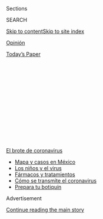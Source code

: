 <div id="app">

<div>

<div>

<div>

<div class="NYTAppHideMasthead css-1q2w90k e1suatyy0">

<div class="section css-ui9rw0 e1suatyy2">

<div class="css-eph4ug er09x8g0">

<div class="css-6n7j50">

</div>

<span class="css-1dv1kvn">Sections</span>

<div class="css-10488qs">

<span class="css-1dv1kvn">SEARCH</span>

</div>

[Skip to content](#site-content)[Skip to site index](#site-index)

</div>

<div id="masthead-section-label" class="css-1wr3we4 eaxe0e00">

[Opinión](https://www.nytimes.com/es/section/opinion)

</div>

<div class="css-10698na e1huz5gh0">

</div>

</div>

<div id="masthead-bar-one" class="section hasLinks css-15hmgas e1csuq9d3">

<div class="css-uqyvli e1csuq9d0">

</div>

<div class="css-1uqjmks e1csuq9d1">

</div>

<div class="css-9e9ivx">

[](https://myaccount.nytimes.com/auth/login?response_type=cookie&client_id=vi)

</div>

<div class="css-1bvtpon e1csuq9d2">

[Today’s Paper](https://www.nytimes.com/section/todayspaper)

</div>

</div>

</div>

</div>

<div data-aria-hidden="false">

<div id="site-content" role="main">

<div>

<div class="css-1aor85t" style="opacity:0.000000001;z-index:-1;visibility:hidden">

<div class="css-1hqnpie">

<div class="css-epjblv">

<span class="css-17xtcya">[Opinión](/es/section/opinion)</span><span class="css-x15j1o">|</span><span class="css-fwqvlz">Por
qué los brasileños deberían temer a la oficina de odio</span>

</div>

<div class="css-k008qs">

<div class="css-1iwv8en">

<span class="css-18z7m18"></span>

<div>

</div>

</div>

<span class="css-1n6z4y">https://nyti.ms/3kafIXH</span>

<div class="css-1705lsu">

<div class="css-4xjgmj">

<div class="css-4skfbu" role="toolbar" data-aria-label="Social Media Share buttons, Save button, and Comments Panel with current comment count" data-testid="share-tools">

  - 
  - 
  - 
  - 
    
    <div class="css-6n7j50">
    
    </div>

  - 

</div>

</div>

</div>

</div>

</div>

</div>

<div id="NYT_TOP_BANNER_REGION" class="css-13pd83m">

<div>

<div id="styln-prism-menu-1594831588949" class="section interactive-content interactive-size-medium css-1edisqu">

<div class="css-17ih8de interactive-body">

<div id="scroll-container" class="css-1gj85ro">

[<span class="styln-title-wrap"><span class="css-1pje3qr">El brote
de</span><span class="css-1pje3qr">
coronavirus</span></span>](https://www.nytimes.com/es/spotlight/coronavirus?action=click&pgtype=Article&state=default&region=TOP_BANNER&context=storylines_menu)

  - [Mapa y casos en
    México](https://www.nytimes.com/es/interactive/2020/espanol/america-latina/coronavirus-en-mexico.html?action=click&pgtype=Article&state=default&region=TOP_BANNER&context=storylines_menu)
  - [Los niños y el
    virus](https://www.nytimes.com/es/2020/07/31/espanol/ciencia-y-tecnologia/ninos-contagio-coronavirus.html?action=click&pgtype=Article&state=default&region=TOP_BANNER&context=storylines_menu)
  - [Fármacos y
    tratamientos](https://www.nytimes.com/es/interactive/2020/science/coronavirus-tratamientos-curas.html?action=click&pgtype=Article&state=default&region=TOP_BANNER&context=storylines_menu)
  - [Cómo se transmite el
    coronavirus](https://www.nytimes.com/es/2020/07/06/espanol/ciencia-y-tecnologia/coronavirus-transmision-aire.html?action=click&pgtype=Article&state=default&region=TOP_BANNER&context=storylines_menu)
  - [Prepara tu
    botiquín](https://www.nytimes.com/es/2020/07/14/espanol/estilos-de-vida/botiquin-medicina-coronavirus.html?action=click&pgtype=Article&state=default&region=TOP_BANNER&context=storylines_menu)

</div>

</div>

</div>

</div>

</div>

<div id="top-wrapper" class="css-1sy8kpn">

<div id="top-slug" class="css-l9onyx">

Advertisement

</div>

[Continue reading the main story](#after-top)

<div class="ad top-wrapper" style="text-align:center;height:100%;display:block;min-height:250px">

<div id="top" class="place-ad" data-position="top" data-size-key="top">

</div>

</div>

<div id="after-top">

</div>

</div>

<div>

<div class="css-v5btjw etb61u70">

<div class="css-v05ibm etb61u71">

[Opinión](/es/section/opinion)

</div>

</div>

<div id="sponsor-wrapper" class="css-1hyfx7x">

<div id="sponsor-slug" class="css-19vbshk">

Supported by

</div>

[Continue reading the main story](#after-sponsor)

<div id="sponsor" class="ad sponsor-wrapper" style="text-align:center;height:100%;display:block">

</div>

<div id="after-sponsor">

</div>

</div>

<div class="css-186x18t">

Comentario

</div>

<div class="css-1vkm6nb ehdk2mb0">

# Por qué los brasileños deberían temer a la oficina de odio

</div>

El presidente Jair Bolsonaro, sus hijos y aliados han sembrado el odio
en línea contra las instituciones que defienden la democracia. Ahora la
indignación se está desbordando en la calle.

<div class="css-79elbk" data-testid="photoviewer-wrapper">

<div class="css-z3e15g" data-testid="photoviewer-wrapper-hidden">

</div>

<div class="css-1a48zt4 ehw59r15" data-testid="photoviewer-children">

![<span class="css-cnj6d5 e1z0qqy90" itemprop="copyrightHolder"><span class="css-1ly73wi e1tej78p0">Credit...</span><span><span>Daniel
Zender</span></span></span>](https://static01.nyt.com/images/2020/08/05/opinion/05campos/04campos-articleLarge.jpg?quality=75&auto=webp&disable=upscale)

</div>

</div>

<div class="css-18e8msd">

<div class="css-vp77d3 epjyd6m0">

<div class="css-1baulvz">

Por <span class="css-1baulvz last-byline" itemprop="name">Patrícia
Campos Mello</span>

<div class="css-8atqhb">

Es periodista brasilera.

</div>

</div>

</div>

  - 4 de agosto de 2020

  - 
    
    <div class="css-4xjgmj">
    
    <div class="css-d8bdto" role="toolbar" data-aria-label="Social Media Share buttons, Save button, and Comments Panel with current comment count" data-testid="share-tools">
    
      - 
      - 
      - 
      - 
        
        <div class="css-6n7j50">
        
        </div>
    
      - 
    
    </div>
    
    </div>

</div>

<div class="css-mdjrty">

[Read in
English](https://www.nytimes.com/2020/08/04/opinion/bolsonaro-office-of-hate-brazil.html "Read in English")[Ler
em
português](https://www.nytimes.com/pt/2020/08/04/opinion/international-world/bolsonaro-gabinete-do-odio.html "Read in Portuguese")

</div>

</div>

<div class="section meteredContent css-1r7ky0e" name="articleBody" itemprop="articleBody">

<div class="css-1fanzo5 StoryBodyCompanionColumn">

<div class="css-53u6y8">

SÃO PAULO — El 13 de junio, miembros de los “300 de Brasil”, una milicia
bolsonarista de extrema derecha, [lanzaron fuegos
artificiales](https://www1.folha.uol.com.br/poder/2020/05/sara-winter-xinga-moraes-diz-querer-trocar-socos-com-ele-e-promete-inferniza-lo.shtml)
hacia el edificio del Supremo Tribunal Federal en Brasilia, simulando un
bombardeo. “Prepárese, Supremo de los bandidos… están llevando el país
al comunismo”, dijo uno de los líderes, que [transmitió la protesta en
vivo](https://www.metropoles.com/brasil/video-bolsonaristas-lancam-fogos-de-artificio-em-predio-do-stf).
“¡Se acabó, carajo\!”, dijo otro manifestante, haciéndose eco de las
palabras que el presidente [había
usado](https://www.youtube.com/watch?v=I2bZoC8FHJI) para condenar una
investigación del tribunal en contra de algunos de sus partidarios, que
participan en campañas de desinformación y amenazan a los jueces.

¿De dónde vino este odio al máximo tribunal de Brasil?

En los meses previos al incidente de los fuegos artificiales, miles de
cuentas de redes sociales, muchas de ellas cuentas falsas vinculadas a
partidarios de Bolsonaro o blogueros de extrema derecha, publicaron
[amenazas](https://www1.folha.uol.com.br/poder/2020/05/sara-winter-xinga-moraes-diz-querer-trocar-socos-com-ele-e-promete-inferniza-lo.shtml)
contra los jueces del tribunal. Pidieron que se aboliera la corte o que
el país regresara a una dictadura militar. Uno de los seguidores del
presidente incluso habló de [matar y
desmembrar](https://g1.globo.com/politica/noticia/2020/06/17/moraes-vota-pela-legalidade-e-continuidade-do-inquerito-das-fake-news.ghtml)
a los jueces y sus familias. Era cuestión de tiempo para que la
animosidad se desbordara en la calle.

Este ambiente tóxico ha sido fomentado por lo que los brasileños llaman
la “oficina de odio”, una operación dirigida por asesores de Bolsonaro,
que patrocinan una red de blogs y cuentas de redes sociales que difunden
noticias falsas y atacan a periodistas, políticos, artistas y a medios
de comunicación que critican al presidente. La oficina de odio no tiene
título ni presupuesto oficial, pero su trabajo se subsidia con dinero de
los contribuyentes. No está claro cuántas personas trabajan para esta
oficina ni quiénes son. De hecho, Bolsonaro y sus aliados niegan que
exista. Pero las semillas del odio y la división que está sembrando
amenazan con deshacer nuestra democracia.

</div>

</div>

<div class="css-1fanzo5 StoryBodyCompanionColumn">

<div class="css-53u6y8">

El gobierno de Bolsonaro se enfrenta actualmente a tres investigaciones
directamente relacionadas con esta máquina de odio. Una investigación
del Supremo Tribunal está indagando ataques a miembros de la corte
financiados por líderes empresariales y difundidos por la red
bolsonarista. Otra está examinando el financiamiento de manifestaciones
que piden el cierre del Congreso y del poder judicial. Cuatro
investigaciones en el Tribunal Superior Electoral están analizando el
uso de campañas de desinformación y difamación de mensajes a través de
WhatsApp durante la campaña electoral de 2018, supuestamente financiado
por líderes empresariales.

</div>

</div>

<div class="css-79elbk" data-testid="photoviewer-wrapper">

<div class="css-z3e15g" data-testid="photoviewer-wrapper-hidden">

</div>

<div class="css-1a48zt4 ehw59r15" data-testid="photoviewer-children">

![<span class="css-16f3y1r e13ogyst0" data-aria-hidden="true">Un
partidario del presidente brasileño arroja un globo de agua en una
pancarta que decía “Tiro al blanco”, con fotos de Alexandre de Moraes,
ministro del Supremo Tribunal Federal de Brasil y otros funcionarios
durante una manifestación por las medidas de cierre en medio del
coronavirus en
Brasilia.</span><span class="css-cnj6d5 e1z0qqy90" itemprop="copyrightHolder"><span class="css-1ly73wi e1tej78p0">Credit...</span><span>Andressa
Anholete/Getty
Images</span></span>](https://static01.nyt.com/images/2020/08/04/opinion/04campos-ES-2/04Campos2-articleLarge.jpg?quality=75&auto=webp&disable=upscale)

</div>

</div>

<div class="css-1fanzo5 StoryBodyCompanionColumn">

<div class="css-53u6y8">

El 8 de julio, Facebook eliminó [docenas de
cuentas](https://www1.folha.uol.com.br/poder/2020/07/facebook-remove-contas-falsas-ligadas-aos-bolsonaros-e-ao-gabinete-da-presidencia.shtml),
algunas utilizadas por empleados de Bolsonaro y sus hijos. [Tércio
Arnaud
Tomaz](https://elpais.com/internacional/2020-07-10/facebook-rompe-la-oficina-del-odio-una-red-de-88-cuentas-de-apoyo-a-jair-bolsonaro.html),
un asesor especial de Bolsonaro, [administró algunas de las
cuentas](https://apnews.com/0c58cccec2004bf250c8dab38172cbc9), y se cree
que él dirige la oficina de odio.

Lamentablemente, conozco demasiado de cerca a la oficina de odio.
Durante los últimos dos años, he estado cubriendo la desinformación y la
política. Me convertí en blanco en 2018, cuando expuse en el periódico
Folha de São Paulo que unos líderes empresariales habían estado pagando
por la difusión de millones de mensajes falsos a través de WhatsApp para
influir en las elecciones presidenciales de ese año.

Como resultado, me he enfrentado a crudas amenazas y ataques personales.
Los *trolls* e incluso los políticos han compartido memes en los que mi
cara aparece en montajes pornográficos y refiriéndose a mí como
prostituta. La gente me envía mensajes diciendo que debería ser violada.
Estoy demandando a Bolsonaro, a su hijo Eduardo y a un bloguero
bolsonarista por [daños
morales](http://www.fundamedios.us/incidentes/patriciacampos-demanda-jairbolsonaro-ofensas-periodista/)
por declarar o insinuar repetidamente que ofrezco sexo a cambio de
primicias.

Y no estoy sola. Muchas periodistas respetadas en Brasil también han
sufrido ataques misóginos. La prensa, junto con los tribunales y el
Congreso, es una de las últimas barreras que contiene al presidente.
Pero no sé por cuánto tiempo más podremos resistir a Bolsonaro y sus
seguidores. La retórica y las acciones cada vez más agresivas por parte
del presidente, sus hijos y aliados sirven como justificación para que
las milicias bolsonaristas pasen de los insultos a las injurias.

</div>

</div>

<div class="css-1fanzo5 StoryBodyCompanionColumn">

<div class="css-53u6y8">

El 25 de mayo, sus partidarios acosaron a los periodistas cerca de la
residencia presidencial en Brasilia. En los [videos
tomados](https://twitter.com/folha/status/1264913877399212034) ese día
se ve cómo llaman extorsionistas y delincuentes a los periodistas. Una
mujer grita: “¡Escoria\! ¡Basura\! ¡Ratas\! ¡Bolsonaro hasta 2050\!
¡Prensa podrida\! ¡Comunistas\!”.

</div>

</div>

<div class="css-79elbk" data-testid="photoviewer-wrapper">

<div class="css-z3e15g" data-testid="photoviewer-wrapper-hidden">

</div>

<div class="css-1a48zt4 ehw59r15" data-testid="photoviewer-children">

<div class="css-1xdhyk6 erfvjey0">

<span class="css-1ly73wi e1tej78p0">Image</span>

<div class="css-zjzyr8">

<div data-testid="lazyimage-container" style="height:257.77777777777777px">

</div>

</div>

</div>

<span class="css-16f3y1r e13ogyst0" data-aria-hidden="true">Partidarios
de Bolsonaro le gritan insultos a los periodistas después de que el
presidente saliera de la residencia oficial en
Brasilia.</span><span class="css-cnj6d5 e1z0qqy90" itemprop="copyrightHolder"><span class="css-1ly73wi e1tej78p0">Credit...</span><span>Eraldo
Peres/Associated Press</span></span>

</div>

</div>

<div class="css-1fanzo5 StoryBodyCompanionColumn">

<div class="css-53u6y8">

Por supuesto, los periodistas no son los únicos que están siendo
atacados. Durante el último año, la oficina de odio ha hecho que los
brasileños se enfrenten y ha derribado la confianza en las mismas
instituciones que fueron diseñadas para protegerlos.

El grupo estuvo detrás de una campaña difamatoria que calificó a Sergio
Moro —exministro de Justicia estelar y el juez principal de [Lava
Jato](https://www.nytimes.com/2017/09/18/opinion/brazil-corruption-car-wash.html?searchResultPosition=1),
la investigación de corrupción en Brasil— como “traidor” y “comunista”.
Moro
[renunció](https://www.nytimes.com/2020/04/24/world/americas/brazil-bolsonaro-moro.html)
en protesta en abril y denunció la intromisión del presidente en una
investigación de la Policía Federal para proteger a sus hijos y aliados
de investigaciones criminales. Poco después de su renuncia, las redes
sociales se inundaron con memes desde cuentas falsas que amenazaban a
Moro.

Con la propagación del coronavirus, [las noticias y curas
falsas](https://www.bbc.com/news/53361876) comenzaron a proliferar en
las redes sociales, a menudo a través de legisladores federales con
cientos de miles de seguidores. Bolsonaro ha
[quebrantado](https://www.hrw.org/news/2020/04/10/brazil-bolsonaro-sabotages-anti-covid-19-efforts)
las pautas de distanciamiento social establecidas por los gobernadores,
y asesores como Arnaud Tomaz afirmaron que la reacción a la COVID-19 fue
[exagerada](https://www.bbc.com/portuguese/brasil-53353594) y que la
hidroxicloroquina, el fármaco antipalúdico
[promovido](https://www.nytimes.com/2020/06/13/world/americas/virus-brazil-bolsonaro-chloroquine.html)
por Bolsonaro como una cura del coronavirus, podría matar el virus.

En abril, el gobierno comenzó a rastrear un “Marcador de la vida” en
[Facebook](https://www.facebook.com/minsaude/posts/3549590468392877) y
[Twitter](https://twitter.com/secomvc/status/1257836970518200323), que
registraba el número de pacientes que se habían recuperado. Luego, en
junio, el Ministerio de Salud eliminó el número total de casos y muertes
confirmados de la COVID-19 desde el inicio de la pandemia, y colocaron
en su lugar un gráfico con los casos y muertes reportados en las últimas
24 horas. Posteriormente, el Supremo Tribunal
[ordenó](https://www.nytimes.com/2020/06/19/world/coronavirus-live-updates.html)
al gobierno no ocultar datos.

Pero el coronavirus no se detiene por las agendas políticas. La
“[pequeña
gripe](https://www.cnn.com/2020/05/23/americas/brazil-coronavirus-hospitals-intl/index.html)”,
como Bolsonaro se ha referido al virus que él y su esposa contrajeron en
julio, ya ha matado a más de [94.000
brasileños](https://www.nytimes.com/interactive/2020/world/americas/brazil-coronavirus-cases.html),
la segunda [cifra más alta](https://coronavirus.jhu.edu/map.html) de
muertos en el mundo. La campaña de noticias falsas del presidente ha
resultado en una muerte prematura para miles de personas.

</div>

</div>

<div class="css-1fanzo5 StoryBodyCompanionColumn">

<div class="css-53u6y8">

Más allá de las campañas de difamación y desinformación, el propósito de
la oficina de odio es mucho más nefasto: debilitar las instituciones
democráticas de Brasil. Las investigaciones del fiscal general revelaron
que algunos legisladores están gastando fondos del gabinete en agencias
de mercadotecnia que utilizan las redes sociales para fomentar protestas
contra el tribunal y el Congreso, y a favor de la intervención militar
en la política.

Esta incitación tiene la intención de convencer a los bolsonaristas de
que los jueces del la tribunal son dictadores, y que la prensa y el
Congreso están impidiendo que el presidente gobierne y conspirando un
golpe de Estado. Bolsonaro podría estar preparando el terreno para
justificar una intervención militar. Y en una democracia joven como
Brasil, las instituciones pueden ser más frágiles de lo que parecen.

Aunque Bolsonaro fue elegido democráticamente, ha profesado admiración
por el régimen militar que gobernó Brasil desde 1964 hasta 1985. Mucho
antes de postularse a la presidencia,
[dijo](https://www.youtube.com/watch?v=qIDyw9QKIvw&t=577s) que una
guerra civil lograría lo que el régimen militar no pudo. También dijo
que cerraría el Congreso si fuera presidente. Durante las elecciones
presidenciales de 2018, sus hijos y seguidores imprimieron camisetas con
la cara del coronel Alberto Brilhante Ustra, el principal torturador de
la dictadura, una figura celebrada por el presidente.

</div>

</div>

<div class="css-79elbk" data-testid="photoviewer-wrapper">

<div class="css-z3e15g" data-testid="photoviewer-wrapper-hidden">

</div>

<div class="css-1a48zt4 ehw59r15" data-testid="photoviewer-children">

<div class="css-1xdhyk6 erfvjey0">

<span class="css-1ly73wi e1tej78p0">Image</span>

<div class="css-zjzyr8">

<div data-testid="lazyimage-container" style="height:257.77777777777777px">

</div>

</div>

</div>

<span class="css-16f3y1r e13ogyst0" data-aria-hidden="true">Un
manifestante con la bandera de Brasil participó en un marcha en Río de
Janeiro en contra del Supremo Tribunal Federal en
junio.</span><span class="css-cnj6d5 e1z0qqy90" itemprop="copyrightHolder"><span class="css-1ly73wi e1tej78p0">Credit...</span><span>Bruna
Prado/Getty Images</span></span>

</div>

</div>

<div class="css-1fanzo5 StoryBodyCompanionColumn">

<div class="css-53u6y8">

Bolsonaro ha tratado de cumplir con su visión. En un esfuerzo por
sortear el Congreso, ha firmado un número récord de órdenes ejecutivas y
proyectos de ley diseñados para eliminar la independencia de las
universidades públicas, que describe como guaridas del comunismo;
restringir el acceso a la información, y debilitar sindicatos y
periódicos. Ha intentado desobedecer los fallos del poder judicial.

Él ha dicho que quiere armar a la población entera, para que las
personas puedan defenderse contra la “dictadura” del tribunal federal y
los gobernadores. “Quiero que todos tengan armas porque una población
armada nunca será esclavizada”, dijo durante una reunión de gabinete en
mayo. Más tarde firmó una orden ejecutiva que facilita la importación de
armas y aumenta la cantidad de municiones que una persona puede comprar
en un año. En cualquier democracia funcional, todo esto equivaldría a un
llamado a la insurrección.

Al presidente y sus secuaces no les gustaría nada más que silenciar a
todos aquellos que iluminan los recovecos más oscuros de su gobierno.

</div>

</div>

<div class="css-1fanzo5 StoryBodyCompanionColumn">

<div class="css-53u6y8">

Durante el último año, el objetivo de la oficina de odio se ha vuelto
cada vez más importante: poner a los brasileños en contra de aquellos
que han servido de controles y contrapesos contra el auge autoritario de
Bolsonaro.

Ataques contra el tribunal o la agresión hacia un fotoperiodista durante
una protesta contra el Congreso y a favor del golpe militar son señales
de que de alguna manera la oficina de odio está teniendo éxito en su
llamado a la insurrección.

La semana pasada, dos hombres en un automóvil equipado con altavoces
[aparecieron en la entrada de la casa del
popular](https://esportes.yahoo.com/noticias/aliados-jair-bolsonaro-atacam-casa-felipe-neto-010129218.html)
[*youtuber*](https://esportes.yahoo.com/noticias/aliados-jair-bolsonaro-atacam-casa-felipe-neto-010129218.html)
[Felipe
Neto](https://esportes.yahoo.com/noticias/aliados-jair-bolsonaro-atacam-casa-felipe-neto-010129218.html)
con la intención de intimidarlo, y lo acusaron de destruir la
“institución más importante, que es la familia”. Días antes, Neto
denunció el manejo de la pandemia por parte del presidente en un video
que apareció en esta sección. Uno de los hombres que lo amenazó había
participado en el altercado de fuegos artificiales cerca del Supremo
Tribunal Federal en Brasilia llevados a cabo por los “300 de Brasil”. El
ataque es otro ejemplo de cómo el vitriolo propagado por la oficina de
odio se extiende cada vez más allá de internet.

</div>

</div>

![<span class="css-16f3y1r e13ogyst0">Just ask
Brazilians.</span>](https://static01.nyt.com/images/2020/07/16/autossell/15op-brazil-thumb-print/15op-brazil-thumb-videoSixteenByNineJumbo1600.jpg)

<div class="css-1fanzo5 StoryBodyCompanionColumn">

<div class="css-53u6y8">

Si hay alguna esperanza de que nuestra joven democracia perdure, debemos
permanecer vigilantes y continuar responsabilizando a este gobierno. Lo
que está en juego no es solo la vida de los brasileños, sino las mismas
instituciones —el Congreso, el poder judicial, la academia y los medios
de comunicación— que por el momento han logrado impedir el auge del
autoritarismo.

Patrícia Campos Mello es periodista del diario brasileño Folha de São
Paulo y autora de *A máquina do ódio*, de próxima aparición, sobre las
campañas de desinformación y Bolsonaro. Este ensayo fue traducido del
portugués por Erin Goodman.

</div>

</div>

<div>

</div>

</div>

<div>

</div>

<div>

</div>

<div>

</div>

<div>

<div id="bottom-wrapper" class="css-1ede5it">

<div id="bottom-slug" class="css-l9onyx">

Advertisement

</div>

[Continue reading the main story](#after-bottom)

<div id="bottom" class="ad bottom-wrapper" style="text-align:center;height:100%;display:block;min-height:90px">

</div>

<div id="after-bottom">

</div>

</div>

</div>

</div>

</div>

## Site Index

<div>

</div>

## Site Information Navigation

  - [© <span>2020</span> <span>The New York Times
    Company</span>](https://help.nytimes.com/hc/en-us/articles/115014792127-Copyright-notice)

<!-- end list -->

  - [NYTCo](https://www.nytco.com/)
  - [Contact
    Us](https://help.nytimes.com/hc/en-us/articles/115015385887-Contact-Us)
  - [Work with us](https://www.nytco.com/careers/)
  - [Advertise](https://nytmediakit.com/)
  - [T Brand Studio](http://www.tbrandstudio.com/)
  - [Your Ad
    Choices](https://www.nytimes.com/privacy/cookie-policy#how-do-i-manage-trackers)
  - [Privacy](https://www.nytimes.com/privacy)
  - [Terms of
    Service](https://help.nytimes.com/hc/en-us/articles/115014893428-Terms-of-service)
  - [Terms of
    Sale](https://help.nytimes.com/hc/en-us/articles/115014893968-Terms-of-sale)
  - [Site Map](https://spiderbites.nytimes.com)
  - [Help](https://help.nytimes.com/hc/en-us)
  - [Subscriptions](https://www.nytimes.com/subscription?campaignId=37WXW)

</div>

</div>

</div>

</div>
